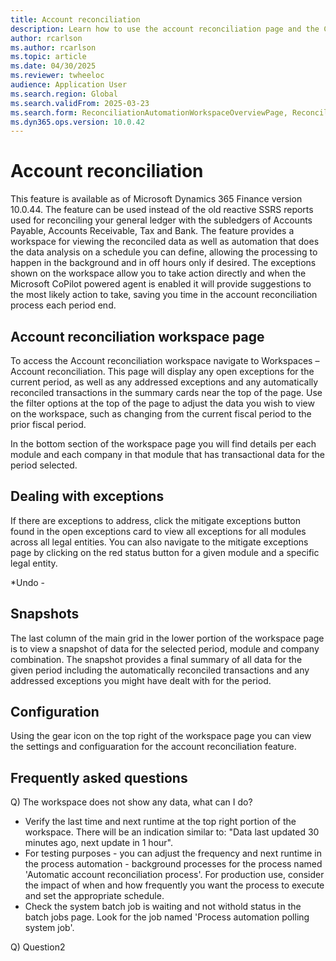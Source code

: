```yaml
---
title: Account reconciliation
description: Learn how to use the account reconciliation page and the Copilot agent that integrates with it.
author: rcarlson
ms.author: rcarlson
ms.topic: article
ms.date: 04/30/2025
ms.reviewer: twheeloc
audience: Application User
ms.search.region: Global
ms.search.validFrom: 2025-03-23
ms.search.form: ReconciliationAutomationWorkspaceOverviewPage, ReconciliationAutomationSnapshot, ReconciliationAutomationWorkspaceExceptionsTaskPage, ReconciliationAutomationWorkspaceReconciledTransactionsPage
ms.dyn365.ops.version: 10.0.42
---
```


# Account reconciliation

This feature is available as of Microsoft Dynamics 365 Finance version 10.0.44. The feature can be used instead of the old reactive SSRS reports used for reconciling your general ledger with the subledgers of Accounts Payable, Accounts Receivable, Tax and Bank. The feature provides a workspace for viewing the reconciled data as well as automation that does the data analysis on a schedule you can define, allowing the processing to happen in the background and in off hours only if desired.  The exceptions shown on the workspace allow you to take action directly and when the Microsoft CoPilot powered agent is enabled it will provide suggestions to the most likely action to take, saving you time in the account reconciliation process each period end. 

## Account reconciliation workspace page

To access the Account reconciliation workspace navigate to Workspaces – Account reconciliation.  This page will display any open exceptions for the current period, as well as any addressed exceptions and any automatically reconciled transactions in the summary cards near the top of the page.  Use the filter options at the top of the page to adjust the data you wish to view on the workspace, such as changing from the current fiscal period to the prior fiscal period.  

In the bottom section of the workspace page you will find details per each module and each company in that module that has transactional data for the period selected. 

## Dealing with exceptions

If there are exceptions to address, click the mitigate exceptions button found in the open exceptions card to view all exceptions for all modules across all legal entities.  You can also navigate to the mitigate exceptions page by clicking on the red status button for a given module and a specific legal entity. 

*Undo - 

## Snapshots

The last column of the main grid in the lower portion of the workspace page is to view a snapshot of data for the selected period, module and company combination.  The snapshot provides a final summary of all data for the given period including the automatically reconciled transactions and any addressed exceptions you might have dealt with for the period. 

## Configuration

Using the gear icon on the top right of the workspace page you can view the settings and configuaration for the account reconciliation feature. 

## Frequently asked questions

Q) The workspace does not show any data, what can I do?
- Verify the last time and next runtime at the top right portion of the workspace.  There will be an indication similar to: "Data last updated 30 minutes ago, next update in 1 hour".
- For testing purposes - you can adjust the frequency and next runtime in the process automation - background processes for the process named 'Automatic account reconciliation process'.  For production use, consider the impact of when and how frequently you want the process to execute and set the appropriate schedule.  
- Check the system batch job is waiting and not withold status in the batch jobs page. Look for the job named 'Process automation polling system job'.

Q) Question2
 
 
